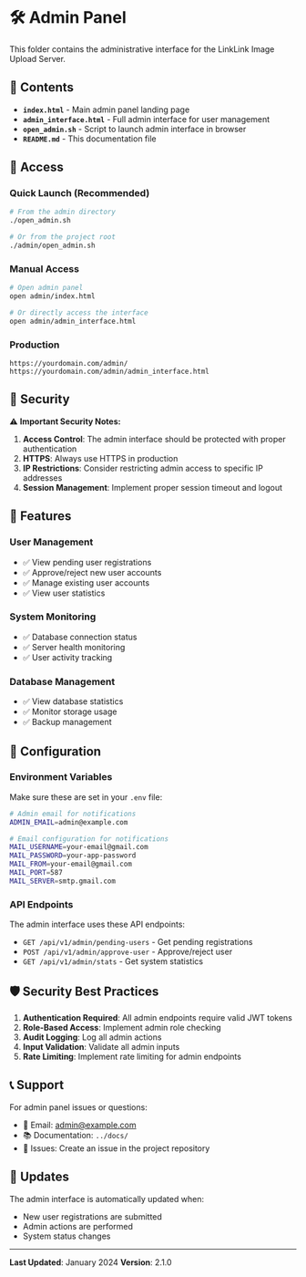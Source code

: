 # 🛠️ Admin Panel

This folder contains the administrative interface for the LinkLink Image Upload Server.

## 📁 Contents

- **`index.html`** - Main admin panel landing page
- **`admin_interface.html`** - Full admin interface for user management
- **`open_admin.sh`** - Script to launch admin interface in browser
- **`README.md`** - This documentation file

## 🚀 Access

### Quick Launch (Recommended)
```bash
# From the admin directory
./open_admin.sh

# Or from the project root
./admin/open_admin.sh
```

### Manual Access
```bash
# Open admin panel
open admin/index.html

# Or directly access the interface
open admin/admin_interface.html
```

### Production
```
https://yourdomain.com/admin/
https://yourdomain.com/admin/admin_interface.html
```

## 🔐 Security

⚠️ **Important Security Notes:**

1. **Access Control**: The admin interface should be protected with proper authentication
2. **HTTPS**: Always use HTTPS in production
3. **IP Restrictions**: Consider restricting admin access to specific IP addresses
4. **Session Management**: Implement proper session timeout and logout

## 🎯 Features

### User Management
- ✅ View pending user registrations
- ✅ Approve/reject new user accounts
- ✅ Manage existing user accounts
- ✅ View user statistics

### System Monitoring
- ✅ Database connection status
- ✅ Server health monitoring
- ✅ User activity tracking

### Database Management
- ✅ View database statistics
- ✅ Monitor storage usage
- ✅ Backup management

## 🔧 Configuration

### Environment Variables
Make sure these are set in your `.env` file:

```bash
# Admin email for notifications
ADMIN_EMAIL=admin@example.com

# Email configuration for notifications
MAIL_USERNAME=your-email@gmail.com
MAIL_PASSWORD=your-app-password
MAIL_FROM=your-email@gmail.com
MAIL_PORT=587
MAIL_SERVER=smtp.gmail.com
```

### API Endpoints
The admin interface uses these API endpoints:

- `GET /api/v1/admin/pending-users` - Get pending registrations
- `POST /api/v1/admin/approve-user` - Approve/reject user
- `GET /api/v1/admin/stats` - Get system statistics

## 🛡️ Security Best Practices

1. **Authentication Required**: All admin endpoints require valid JWT tokens
2. **Role-Based Access**: Implement admin role checking
3. **Audit Logging**: Log all admin actions
4. **Input Validation**: Validate all admin inputs
5. **Rate Limiting**: Implement rate limiting for admin endpoints

## 📞 Support

For admin panel issues or questions:
- 📧 Email: admin@example.com
- 📚 Documentation: `../docs/`
- 🐛 Issues: Create an issue in the project repository

## 🔄 Updates

The admin interface is automatically updated when:
- New user registrations are submitted
- Admin actions are performed
- System status changes

---

**Last Updated**: January 2024
**Version**: 2.1.0 